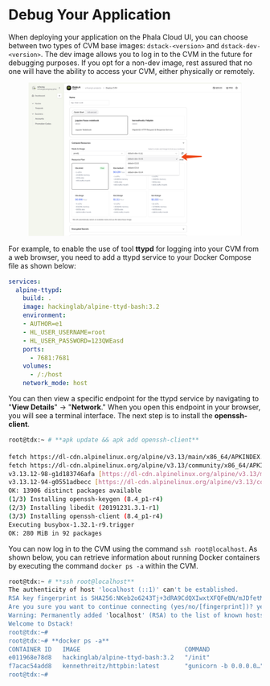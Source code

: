 
# Debug Your Application

When deploying your application on the Phala Cloud UI, you can choose between two types of CVM base images: `dstack-<version>` and `dstack-dev-<version>`. The dev image allows you to log in to the CVM in the future for debugging purposes. If you opt for a non-dev image, rest assured that no one will have the ability to access your CVM, either physically or remotely.

<figure><img src="../../.gitbook/assets/cloud-config-compute-resource.png" alt="debug-cvm"><figcaption></figcaption></figure>

For example, to enable the use of tool **ttypd** for logging into your CVM from a web browser, you need to add a ttypd service to your Docker Compose file as shown below:

```yaml
services:
  alpine-ttypd:
    build: .
    image: hackinglab/alpine-ttyd-bash:3.2
    environment:
    - AUTHOR=e1
    - HL_USER_USERNAME=root
    - HL_USER_PASSWORD=123QWEasd
    ports:
      - 7681:7681
    volumes:
      - /:/host
    network_mode: host
```

You can then view a specific endpoint for the ttypd service by navigating to "**View Details**" → "**Network**." When you open this endpoint in your browser, you will see a terminal interface. The next step is to install the **openssh-client**.

```bash
root@tdx:~ # **apk update && apk add openssh-client**

fetch https://dl-cdn.alpinelinux.org/alpine/v3.13/main/x86_64/APKINDEX.tar.gz
fetch https://dl-cdn.alpinelinux.org/alpine/v3.13/community/x86_64/APKINDEX.tar.gz
v3.13.12-98-g1d183746afa [https://dl-cdn.alpinelinux.org/alpine/v3.13/main]
v3.13.12-94-g0551adbecc [https://dl-cdn.alpinelinux.org/alpine/v3.13/community]
OK: 13906 distinct packages available
(1/3) Installing openssh-keygen (8.4_p1-r4)
(2/3) Installing libedit (20191231.3.1-r1)
(3/3) Installing openssh-client (8.4_p1-r4)
Executing busybox-1.32.1-r9.trigger
OK: 280 MiB in 92 packages
```

You can now log in to the CVM using the command `ssh root@localhost`. As shown below, you can retrieve information about running Docker containers by executing the command `docker ps -a` within the CVM.

```bash
root@tdx:~ # **ssh root@localhost**
The authenticity of host 'localhost (::1)' can't be established.
RSA key fingerprint is SHA256:NKeb2o6243Tj+3dRA9CdQXIwxtXFQFeBN/mJDfetMZk.
Are you sure you want to continue connecting (yes/no/[fingerprint])? yes
Warning: Permanently added 'localhost' (RSA) to the list of known hosts.
Welcome to Dstack!
root@tdx:~# 
root@tdx:~# **docker ps -a**
CONTAINER ID   IMAGE                             COMMAND                  CREATED          STATUS          PORTS                               NAMES
e011968e78d8   hackinglab/alpine-ttyd-bash:3.2   "/init"                  10 minutes ago   Up 10 minutes                                       tapp-alpine-ttypd-1
f7acac54add8   kennethreitz/httpbin:latest       "gunicorn -b 0.0.0.0…"   2 weeks ago      Up 10 minutes   0.0.0.0:80->80/tcp, :::80->80/tcp   tapp-httpbin-1
root@tdx:~# 
```
